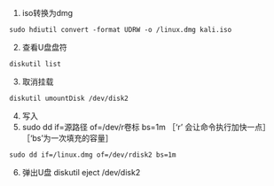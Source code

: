 1. iso转换为dmg
```
sudo hdiutil convert -format UDRW -o /linux.dmg kali.iso
```
2. 查看U盘盘符
```
diskutil list
```
3. 取消挂载
```
diskutil umountDisk /dev/disk2
```
4. 写入
5. sudo dd if=源路径 of=/dev/r卷标 bs=1m ［‘r’ 会让命令执行加快一点］ ［‘bs’为一次填充的容量］
```
sudo dd if=/linux.dmg of=/dev/rdisk2 bs=1m
```
6. 弹出U盘
diskutil eject /dev/disk2